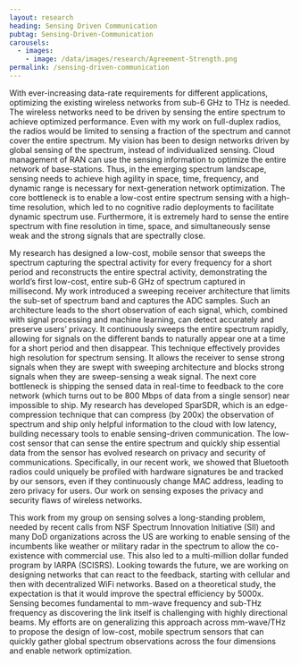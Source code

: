 ```yaml
---
layout: research
heading: Sensing Driven Communication
pubtag: Sensing-Driven-Communication
carousels:
  - images:
    - image: /data/images/research/Agreement-Strength.png
permalink: /sensing-driven-communication
---
```


With ever-increasing data-rate requirements for different applications, optimizing the existing wireless networks from sub-6 GHz to THz is needed. The wireless networks need to be driven by sensing the entire spectrum to achieve optimized performance. Even with my work on full-duplex radios, the radios would be limited to sensing a fraction of the spectrum and cannot cover the entire spectrum. My vision has been to design networks driven by global sensing of the spectrum, instead of individualized sensing. Cloud management of RAN can use the sensing information to optimize the entire network of base-stations. Thus, in the emerging spectrum landscape, sensing needs to achieve high agility in space, time, frequency, and dynamic range is necessary for next-generation network optimization. The core bottleneck is to enable a low-cost entire spectrum sensing with a high-time resolution, which led to no cognitive radio deployments to facilitate dynamic spectrum use. Furthermore, it is extremely hard to sense the entire spectrum with fine resolution in time, space, and simultaneously sense weak and the strong signals that are spectrally close. 

My research has designed a low-cost, mobile sensor that sweeps the spectrum capturing the spectral activity for every frequency for a short period and reconstructs the entire spectral activity, demonstrating the world’s first low-cost, entire sub-6 GHz of spectrum captured in millisecond. My work introduced a sweeping receiver architecture that limits the sub-set of spectrum band and captures the ADC samples. Such an architecture leads to the short observation of each signal, which, combined with signal processing and machine learning, can detect accurately and preserve users’ privacy. It continuously sweeps the entire spectrum rapidly, allowing for signals on the different bands to naturally appear one at a time for a short period and then disappear. This technique effectively provides high resolution for spectrum sensing. It allows the receiver to sense strong signals when they are swept with sweeping architecture and blocks strong signals when they are sweep-sensing a weak signal. The next core bottleneck is shipping the sensed data in real-time to feedback to the core network (which turns out to be 800 Mbps of data from a single sensor) near impossible to ship. My research has developed SparSDR, which is an edge-compression technique that can compress (by 200x) the observation of spectrum and ship only helpful information to the cloud with low latency, building necessary tools to enable sensing-driven communication. The low-cost sensor that can sense the entire spectrum and quickly ship essential data from the sensor has evolved research on privacy and security of communications. Specifically, in our recent work, we showed that Bluetooth radios could uniquely be profiled with hardware signatures be and tracked by our sensors, even if they continuously change MAC address, leading to zero privacy for users. Our work on sensing exposes the privacy and security flaws of wireless networks. 

This work from my group on sensing solves a long-standing problem, needed by recent calls from NSF Spectrum Innovation Initiative (SII) and many DoD organizations across the US are working to enable sensing of the incumbents like weather or military radar in the spectrum to allow the co-existence with commercial use. This also led to a multi-million dollar funded program by IARPA (SCISRS). Looking towards the future, we are working on designing networks that can react to the feedback, starting with cellular and then with decentralized WiFi networks. Based on a theoretical study, the expectation is that it would improve the spectral efficiency by 5000x. Sensing becomes fundamental to mm-wave frequency and sub-THz frequency as discovering the link itself is challenging with highly directional beams. My efforts are on generalizing this approach across mm-wave/THz to propose the design of low-cost, mobile spectrum sensors that can quickly gather global spectrum observations across the four dimensions and enable network optimization. 


<!-- 
In this set of projects, I use advanced quanitative methods to tackle the problem of more accurately measuring concepts of interest in international relations. One uses Bayesian latent variable models to directly assess the strength of peace agreements in civil conflict rather than having to use agreement duration as a proxy for strength. Another harnesses advances in big data and develops new measures of economic interdependence and methods for detecting disruptions of regular economic exchange between states from a product-level trade dataset with over two billion observations.

## Article

Rob Williams, Daniel Gustafson, Stephen Gent, and Mark Crescenzi. "A Latent Variable Approach to Measuring and Explaining Peace Agreement Strength." *Political Science Research and Methods*.

> Much of the peace agreement durability literature assumes that stronger peace agreements are more likely to survive the trials of the post-conflict environment. This work does an excellent job identifying which provisions indicate that agreements are more likely to endure. However, there is no widely accepted way to directly measure the strength of agreements, and existing measures suffer from a lack of nuance or reliance on subjective weighting. We use a Bayesian item response theory model to develop a principled measure of the latent strength of peace agreements in civil conflicts from 1975-2005. We illustrate the measure’s utility by exploring how various international factors such as sanctions and mediation contribute to the strength or weakness of agreements.

[Article](https://doi.org/10.1017/psrm.2019.23){: .btn--research} [Preprint](/files/pdf/research/Agreement Strength.pdf){: .btn--research} [Supplemental Information](/files/pdf/research/Agreement Strength SI.pdf){: .btn--research} [Replication Archive](https://doi.org/10.7910/DVN/VUY8UI){: .btn--research} [GitHub Repo](https://github.com/jayrobwilliams/Peace-Agreement-Strength){: .btn--research}

## Working papers

Rob Williams. "Measuring Peace Agreement Strength in Civil War."

> This paper presents the Peace Agreement Strength Scores (PASS) of peace agreements in civil conflicts. The scores capture the strength of peace agreements at the time of signing and can be used to avoid relying on the duration of agreement survival as a proxy for agreement strength. The scores are used to show descriptively that stronger peace agreements tend to be signed in more intractable conflicts, suggesting that a selection effect may be at play in the process of agreement signing and duration. The scores are available for all peace agreements signed in UCDP/PRIO civil conflicts from 1975-2018.

[Working Paper](/files/pdf/research/Measuring Agreements in Civil War.pdf){: .btn--research} [Supplemental Information](/files/pdf/research/Measuring Agreements in Civil War SI.pdf){: .btn--research}

Bailee Donahue, Rob Williams, and Mark Crescenzi. "Unsettled Borders in a Market Context." Presented at the Annual Meeting of the Peace Science Society (International), Manhattan, KS, November 2019, the International Studies Association Midwest Annual Conference, St. Louis, MO, November 2019, and the Annual Conference of the American Political Science Association, San Francisco, CA, September, 2020.

> Border disputes between states can be very costly and disruptive, including major disruptions in trade. From an aggregate perspective, scholars traditionally expect these costs and disruptions to place pressure on states to avoid or resolve these disputes quickly. This view, however, risks oversimplification of the quality of trade and the economic actors driving that trade. We investigate the consequences of complex trade relations on border disputes. Variation in the composition of trade, whether characterized by uniqueness on the global market or readily available substitutes, generates variation in the presence and intensity of domestic pressure to avoid or resolve border disputes. We examine the effects of this variation on dispute behavior using an original dataset that combines product-level trade data (spanning from 1962-2001) with ICOW territorial claims data. The use of product-level trade data allows for the analysis of substitutability options which may reduce exit costs and make it easier to escalate border disputes. This analysis helps us better understand the choice to forego trade due to border disputes, and furthers our understanding of the economic impact of unsettled borders.

[Working Paper](/files/pdf/research/Unsettled_Borders.pdf){: .btn--research}

David B. Carter, Bailee Donahue, and Rob Williams. "Border Walls, Cooperation, and Illicit Trade." To be presented at Annual Conference of the International Political Economy Society, Columbus, OH, November, 2020.

> In the last twenty years, the number of fortified borders around the world has risen precipitously. A growing body of research shows that cross-border economic inequality drives wealthier states to construct border walls. This surge in walls is further argued to be a reaction to the unwanted "externalities"" of economic openness and globalization, namely, illicit trade and smuggling. While recent studies analyze the effect of walls on legal trade, no studies of which we are aware explore how walls might affect illicit trade. This is a notable omission for two key reasons. First, the most common explanation for wall construction puts combating illicit trade front and center. Second, recent work that finds walls significantly reduce legal trade suggest that this finding derives from border fortifications diverting illegal trade to ports of entry, which leads to more inspection, security, and transaction costs. We begin to fill this gap here by developing new measures of illicit trade flows and assessing their connections to border wall construction and legal trade flows.

 -->

